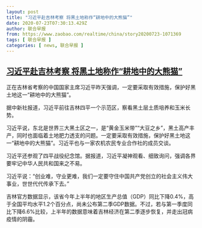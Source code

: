 ```yaml
---
layout: post
title: "习近平赴吉林考察 将黑土地称作“耕地中的大熊猫”"
date: 2020-07-23T07:30:13.429Z
author: 联合早报
from: https://www.zaobao.com/realtime/china/story20200723-1071369
tags: [ 联合早报 ]
categories: [ news, 联合早报 ]
---
```

<!--1595514480000-->
[习近平赴吉林考察 将黑土地称作“耕地中的大熊猫”](https://www.zaobao.com/realtime/china/story20200723-1071369)
------

<div>
<p>正在吉林省考察的中国国家主席习近平昨天强调，一定要采取有效措施，保护好黑土地这一“耕地中的大熊猫”。</p><p>据中新社报道，习近平前往吉林四平一个示范区，察看黑土层土质培养和玉米长势。</p><p>习近平说，东北是世界三大黑土区之一，是“黄金玉米带”“大豆之乡”，黑土高产丰产，同时也面临着土地肥力透支的问题。一定要采取有效措施，保护好黑土地这一“耕地中的大熊猫”。习近平也与一家农机农民专业合作社的成员交谈。</p><section id="imu"><div id="dfp-ad-imu1-wrapper" class="dfp-tag-wrapper"><div id="dfp-ad-imu1" class="dfp-tag-wrapper"></div></div></section><p>习近平还参观了四平战役纪念馆。据报道，习近平凝神观看、细致询问，强调各界要牢记中华人民共和国来之不易。</p><p>习近平说：“创业难，守业更难，我们一定要守住中国共产党创立的社会主义伟大事业，世世代代传承下去。”</p><p>吉林官方数据显示，该省今年上半年的地区生产总值（GDP）同比下降0.4%，高于全国平均水平1.2个百分点，尚未公布第二季GDP数据。不过，若与第一季度同比下降6.6%比较，上半年的数据意味着吉林经济在第二季逐步恢复，并走出冠病疫情的阴霾。</p><div id="innity-in-post"></div><div id="dfp-ad-midarticlespecial-wrapper" class="dfp-tag-wrapper"><div id="dfp-ad-midarticlespecial" class="dfp-tag-wrapper"></div></div>
</div>
